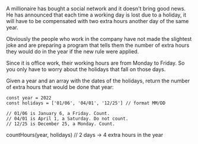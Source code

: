 A millionaire has bought a social network and it doesn't bring good news. He has announced that each time a working day is lost due to a holiday, it will have to be compensated with two extra hours another day of the same year.

Obviously the people who work in the company have not made the slightest joke and are preparing a program that tells them the number of extra hours they would do in the year if the new rule were applied.

Since it is office work, their working hours are from Monday to Friday. So you only have to worry about the holidays that fall on those days.

Given a year and an array with the dates of the holidays, return the number of extra hours that would be done that year:

```
const year = 2022
const holidays = ['01/06', '04/01', '12/25'] // format MM/DD

// 01/06 is January 6, a Friday. Count.
// 04/01 is April 1, a Saturday. Do not count.
// 12/25 is December 25, a Monday. Count.
```

countHours(year, holidays) // 2 days -> 4 extra hours in the year
